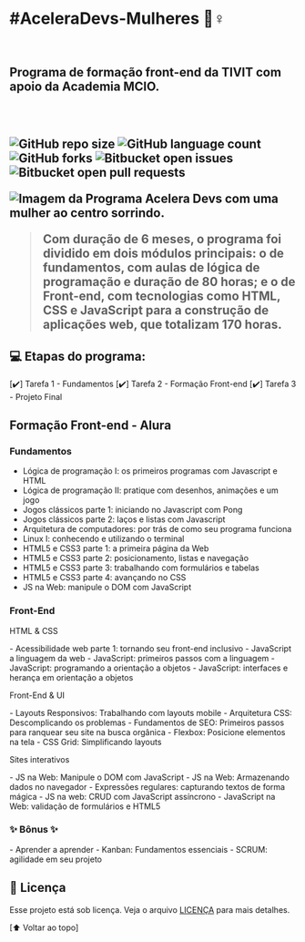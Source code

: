 <h1 id="acelera">#AceleraDevs-Mulheres 🚀♀️ </h1> 
<br> 
<h2>Programa de formação front-end da TIVIT com apoio da Academia MCIO.<h2>
<br>

<!---Esses são exemplos. Veja https://shields.io para outras pessoas ou para personalizar este conjunto de escudos. Você pode querer incluir dependências, status do projeto e informações de licença aqui--->

![GitHub repo size](https://img.shields.io/github/repo-size/Ellen-code/AceleraDevs-Mulheres?color=redwhite&style=for-the-badge)
![GitHub language count](https://img.shields.io/github/languages/count/Ellen-code/AceleraDevs-Mulheres?style=for-the-badge)
![GitHub forks](https://img.shields.io/github/forks/Ellen-code/AceleraDevs-Mulheres?style=for-the-badge)
![Bitbucket open issues](https://img.shields.io/bitbucket/issues/Ellen-code/AceleraDevs-Mulheres?style=for-the-badge)
![Bitbucket open pull requests](https://img.shields.io/bitbucket/pr-raw/Ellen-code/AceleraDevs-Mulheres?style=for-the-badge)
  
<img src="https://i.imgur.com/G9TLqvI.jpg" alt="Imagem da Programa Acelera Devs com uma mulher ao centro sorrindo.">

> Com duração de 6 meses, o programa foi dividido em dois módulos principais: o de fundamentos, com aulas de lógica de programação e duração de 80 horas; e o de Front-end, com tecnologias como HTML, CSS e JavaScript para a construção de aplicações web, que totalizam 170 horas.

## 💻 Etapas do programa:

[✔️] Tarefa 1 - Fundamentos
[✔️] Tarefa 2 - Formação Front-end
[✔️] Tarefa 3 - Projeto Final
  
  
<h2>Formação Front-end - Alura</h2>

<h3>Fundamentos</h3>

- Lógica de programação I: os primeiros programas com Javascript e HTML 
- Lógica de programação II: pratique com desenhos, animações e um jogo 
- Jogos clássicos parte 1: iniciando no Javascript com Pong 
- Jogos clássicos parte 2: laços e listas com Javascript 
- Arquitetura de computadores: por trás de como seu programa funciona 
- Linux I: conhecendo e utilizando o terminal 
- HTML5 e CSS3 parte 1: a primeira página da Web 
- HTML5 e CSS3 parte 2: posicionamento, listas e navegação 
- HTML5 e CSS3 parte 3: trabalhando com formulários e tabelas 
- HTML5 e CSS3 parte 4: avançando no CSS 
- JS na Web: manipule o DOM com JavaScript 
 
<h3>Front-End</h3>
  
<p font-weight="bold">HTML & CSS</p>
- Acessibilidade web parte 1: tornando seu front-end inclusivo 
- JavaScript a linguagem da web
- JavaScript: primeiros passos com a linguagem 
- JavaScript: programando a orientação a objetos 
- JavaScript: interfaces e herança em orientação a objetos 
  
<p font-weight="bold">Front-End & UI<p>
- Layouts Responsivos: Trabalhando com layouts mobile 
- Arquitetura CSS: Descomplicando os problemas 
- Fundamentos de SEO: Primeiros passos para ranquear seu site na busca orgânica
- Flexbox: Posicione elementos na tela
- CSS Grid: Simplificando layouts
  
<p font-weight="bold">Sites interativos</p>
- JS na Web: Manipule o DOM com JavaScript
- JS na Web: Armazenando dados no navegador
- Expressões regulares: capturando textos de forma mágica
- JS na web: CRUD com JavaScript assíncrono
- JavaScript na Web: validação de formulários e HTML5
  
<h3> ✨ Bônus ✨</h3>
- Aprender a aprender
- Kanban: Fundamentos essenciais
- SCRUM: agilidade em seu projeto

## 📝 Licença

Esse projeto está sob licença. Veja o arquivo [LICENÇA](LICENSE.md) para mais detalhes.

[⬆ Voltar ao topo]<a href="#acelera"></a><br>
